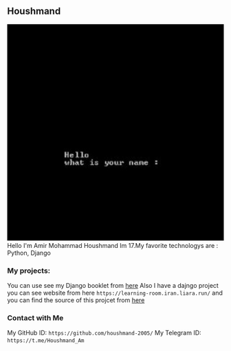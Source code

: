 ## Houshmand
![Logo](https://github.com/houshmand-2005/houshmand-2005.github.io/blob/94438d568ac83b6fc083525cac06366fa59cea8f/hous.jpg)
Hello I'm Amir Mohammad Houshmand Im 17.My favorite technologys are : Python, Django
### My projects:
You can use see my Django booklet from [here](https://github.com/houshmand-2005/hash_neco) 
Also I have a dajngo project you can see website from here `https://learning-room.iran.liara.run/` 
and you can find the source of this projcet from [here](https://github.com/houshmand-2005/django4)  
### Contact with Me
My GitHub ID: `https://github.com/houshmand-2005/`
My Telegram ID: `https://t.me/Houshmand_Am` 
